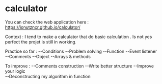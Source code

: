 # calculator

You can check the web application here :  https://ionutzncr.github.io/calculator/

Context : I tend to make a calculator that do basic calculation . Is not yes perfect the projet is still in working. 

Practice so far : 
--Conditions
--Problem solving
--Function
--Event listener
--Comments 
--Object
--Arrays & methods

To improve : 
--Comments construction 
--Write better structure 
--Improve your logic  
--Deconstructing my algorithm in function 


